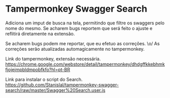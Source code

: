 # Tampermonkey Swagger Search
Adiciona um imput de busca na tela, permitindo que filtre os swaggers pelo nome do mesmo.
Se acharem bugs reportem que será feito o ajuste e reflitirá diretamente na extensão.

Se acharem bugs podem me reportar, que eu efetuo as correções. \o/
As correções serão atualizadas automagicamente no tampermonkey.

Link do tampermonkey, extensão necessária.
https://chrome.google.com/webstore/detail/tampermonkey/dhdgffkkebhmkfjojejmpbldmpobfkfo?hl=pt-BR

Link para instalar o script do Search.
https://github.com/Stanislal/tampermonkey-swagger-search/raw/master/Swagger%20Search.user.js
